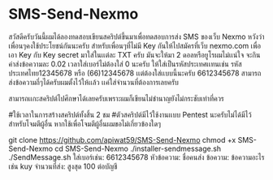 # SMS-Send-Nexmo
สวัสดีครับวันนี้ผมได้ลองทดสอบเขียนสคริปต์ขึ้นมาเพื่อทดสอบการส่ง SMS ของเว็บ Nexmo หวังว่าเพื่อนๆคงใช้ประโยชน์กันนะครับ
สำหรับเพื่อนๆที่ไม่มี Key กันให้ไปสมัครที่เว็บ nexmo.com เพื่อเอา Key กับ Key secret มาใส่ในเเต่ละ TXT ครับ
มันจะให้มา 2 ดอลหรือยูโรผมไม่เเน่ใจ จะกินค่าส่งข้อความละ 0.02 
เวลาใส่เบอร์ไม่ต้องใส่ 0 นะครับ ให้ใส่เป็นรหัสประเทศเเทนเช่น รหัสประเทศไทย12345678 หรือ (66)12345678 เเต่ต้องใส่เเบบนี้นะครับ 6612345678 
สามารถส่งข้อความถี่ๆได้ครับผมตั้งไว้ให้เเล้ว เเค่ใส่จำนวนที่ต้องการเลยครับ

สามารถเเกะสคริปต์ไปศึกษาได้เลยครับเพราะผมก็เขียนไม่ชำนาญยังไม่กระชับเท่าที่ควร

#ใช้เวลาในการสร้างสคริปต์ทั้งสิ้น 2 ชม
#ตัวสคริปต์มีไว้ใช้งานเเบบ Pentest นะครับไม่ได้มีไว้สำหรับโจมตีผู้อื่น หากใช้เพื่อโจมตีผู้อื่นผมขอไม่เกี่ยวข้องใดๆ

git clone https://github.com/apiwat59/SMS-Send-Nexmo
chmod +x SMS-Send-Nexmo
cd SMS-Send-Nexmo
./installer-sendmessage.sh
./SendMessage.sh
ใส่เบอร์เช่น: 6612345678
หัวข้อความ: ชื่อคนส่ง
ข้อความ: ข้อความอะไรเช่น kuy
จำนวนที่ส่ง: สูงสุด 100 ต่อบัญชี
